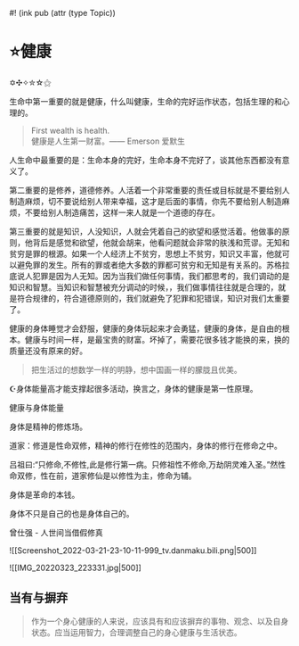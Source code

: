 #! (ink pub (attr (type Topic))


# ⭐健康

✡✣✧✮☆⚝


生命中第一重要的就是健康，什么叫健康，生命的完好运作状态，包括生理的和心理的。

>First wealth is health.  
>健康是人生第一财富。—— Emerson 爱默生

人生命中最重要的是：生命本身的完好，生命本身不完好了，谈其他东西都没有意义了。

第二重要的是修养，道德修养。人活着一个非常重要的责任或目标就是不要给别人制造麻烦，切不要说给别人带来幸福，这才是后面的事情，你先不要给别人制造麻烦，不要给别人制造痛苦，这样一来人就是一个道德的存在。

第三重要的就是知识，人没知识，人就会凭着自己的欲望和感觉活着。他做事的原则，他背后是感觉和欲望，他就会胡来，他看问题就会非常的肤浅和荒谬。无知和贫穷是罪的根源。如果一个人经济上不贫穷，思想上不贫穷，知识又丰富，他就可以避免罪的发生。所有的罪或者绝大多数的罪都可贫穷和无知是有关系的。苏格拉底说人犯罪是因为人无知。因为当我们做任何事情，我们都思考的，我们调动的是知识和智慧。当知识和智慧被充分调动的时候，，我们做事情往往就是合理的，就是符合规律的，符合道德原则的，我们就避免了犯罪和犯错误，知识对我们太重要了。


健康的身体睡觉才会舒服，健康的身体玩起来才会勇猛，健康的身体，是自由的根本。健康与时间一样，是最宝贵的财富。坏掉了，需要花很多钱才能换的来，换的质量还没有原来的好。


> 把生活过的想数学一样的明静，想中国画一样的朦胧且优美。


☪身体能量高才能支撑起很多活动，换言之，身体的健康是第一性原理。

健康与身体能量

身体是精神的修炼场。

  

道家：修道是性命双修，精神的修行在修性的范围内，身体的修行在修命之中。

吕祖曰:“只修命,不修性,此是修行第一病。只修祖性不修命,万劫阴灵难入圣。”然性命双修，性在前，道家修仙是以修性为主，修命为辅。

  

身体是革命的本钱。

  

身体不只是自己的也是身体自己的。

  

曾仕强 - 人世间当借假修真

![[Screenshot_2022-03-21-23-10-11-999_tv.danmaku.bili.png|500]]

![[IMG_20220323_223331.jpg|500]]

## 当有与摒弃

> 作为一个身心健康的人来说，应该具有和应该摒弃的事物、观念、以及自身状态。应当运用智力，合理调整自己的身心健康与生活状态。